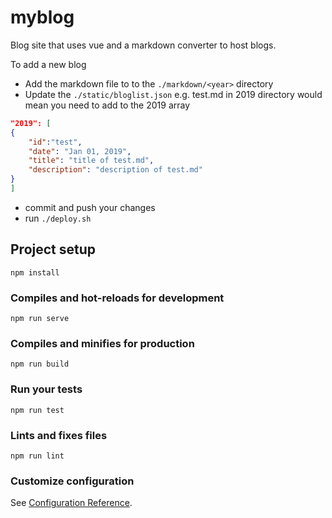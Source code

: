 # myblog

Blog site that uses vue and a markdown converter to host blogs.

To add a new blog 
- Add the markdown file to to the `./markdown/<year>` directory
- Update the `./static/bloglist.json`
e.g. test.md in 2019 directory would mean you need to add to the 2019 array
```json
"2019": [
{
    "id":"test",
    "date": "Jan 01, 2019",
    "title": "title of test.md",
    "description": "description of test.md"
}
]
```
- commit and push your changes
- run `./deploy.sh`

## Project setup
```
npm install
```

### Compiles and hot-reloads for development
```
npm run serve
```

### Compiles and minifies for production
```
npm run build
```

### Run your tests
```
npm run test
```

### Lints and fixes files
```
npm run lint
```

### Customize configuration
See [Configuration Reference](https://cli.vuejs.org/config/).
